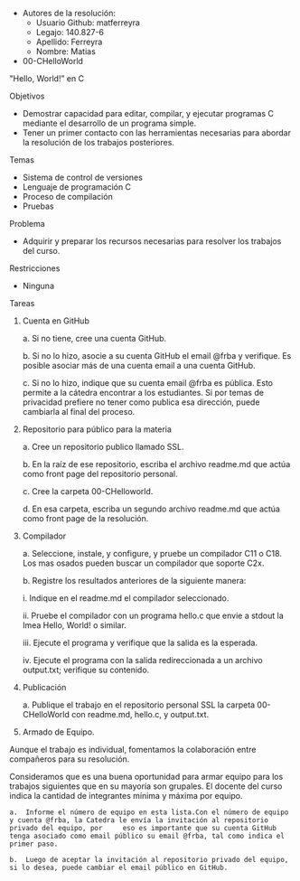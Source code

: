 * Autores de la resolución:
  * Usuario Github: matferreyra
  * Legajo: 140.827-6
  * Apellido: Ferreyra
  * Nombre: Matias
* 00-CHelloWorld


"Hello, World!” en C

Objetivos
*	Demostrar capacidad para editar, compilar, y ejecutar programas C mediante el desarrollo de un programa simple.
*	Tener un primer contacto con las herramientas necesarias para abordar la resolución de los trabajos posteriores.

Temas
*	Sistema de control de versiones
*	Lenguaje de programación C
*	Proceso de compilación
*	Pruebas

Problema
* Adquirir y preparar los recursos necesarias para resolver los trabajos del curso.

Restricciones
*	Ninguna

Tareas
1.	Cuenta en GitHub

    a. Si no tiene, cree una cuenta GitHub.
    
    b.	Si no lo hizo, asocie a su cuenta GitHub el email @frba y verifique. Es posible asociar más de una cuenta email a una cuenta GitHub.
  
    c.	Si no lo hizo, indique que su cuenta email @frba es pública. Esto permite a la cátedra encontrar a los estudiantes. Si por temas de privacidad prefiere no     tener como publica esa dirección, puede cambiarla al final del proceso.

2.	Repositorio para público para la materia

    a.	Cree un repositorio publico llamado SSL.
    
    b.	En la raíz de ese repositorio, escriba el archivo readme.md que actúa como front page del repositorio personal.
    
    c.	Cree la carpeta 00-CHelloworld.
    
    d.	 En esa carpeta, escriba un segundo archivo readme.md que actúa como front page de la resolución.
    
3.	Compilador

    a.	Seleccione, instale, y configure, y pruebe un compilador C11 o C18. Los mas osados pueden buscar un compilador que soporte C2x.
    
    b.	Registre los resultados anteriores de la siguiente manera:
    
       i.	Indique en el readme.md el compilador seleccionado.
       
       ii.	Pruebe el compilador con un programa hello.c que envie a stdout la lmea Hello, World! o similar.
       
       iii.	Ejecute el programa y verifique que la salida es la esperada.
       
       iv.	Ejecute el programa con la salida redireccionada a un archivo output.txt; verifique su contenido.
       
4.	Publicación

    a.	Publique el trabajo en el repositorio personal SSL la carpeta 00- CHelloWorld con readme.md, hello.c, y output.txt.
    
5.	Armado de Equipo.

Aunque el trabajo es individual, fomentamos la colaboración entre compañeros para su resolución.

Consideramos que es una buena oportunidad para armar equipo para los trabajos siguientes que en su mayoría son grupales. El docente del curso indica la cantidad de integrantes mínima y máxima por equipo.

    a.	Informe el número de equipo en esta lista.Con el número de equipo y cuenta @frba, la Catedra le envía la invitación al repositorio privado del equipo, por     eso es importante que su cuenta GitHub tenga asociado como email público su email @frba, tal como indica el primer paso.
    
    b.	Luego de aceptar la invitación al repositorio privado del equipo, si lo desea, puede cambiar el email público en GitHub.

